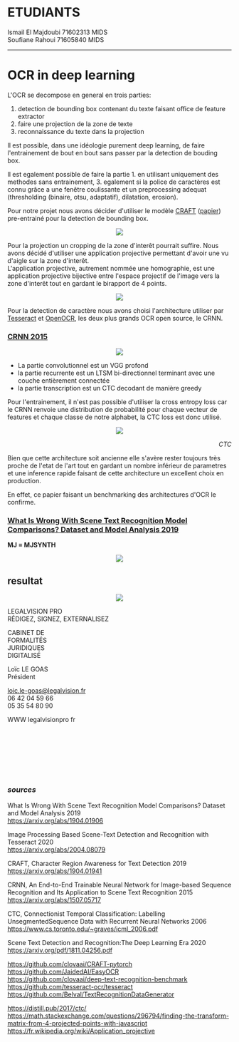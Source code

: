 # ETUDIANTS
Ismail El Majdoubi 71602313 MIDS  
Soufiane Rahoui 71605840 MIDS  

---

# OCR in deep learning

L'OCR se decompose en general en trois parties:

1. detection de bounding box contenant du texte faisant office de feature extractor
2. faire une projection de la zone de texte
3. reconnaissance du texte dans la projection

Il est possible, dans une idéologie purement deep learning, de faire l'entrainement de bout en bout sans passer par la detection de bouding box.

Il est egalement possible de faire la partie 1. en utilisant uniquement des methodes sans entrainement, 3. egalement si la police de caractères est connu grâce a une fenêtre coulissante et un preprocessing adequat (thresholding (binaire, otsu, adaptatif), dilatation, erosion).

Pour notre projet nous avons décider d'utiliser le modèle [CRAFT](https://github.com/clovaai/CRAFT-pytorch) ([papier](https://arxiv.org/abs/1904.01941)) pre-entrainé pour la detection de bounding box.

<p align="center">
<img src="img/craft.png">
</p>

Pour la projection un cropping de la zone d'interêt pourrait suffire.
Nous avons décidé d'utiliser une application projective permettant d'avoir une vu d'aigle sur la zone d'interêt.  
L'application projective, autrement nommée une homographie, est une application projective bijective entre l'espace projectif de l'image vers la zone d'interêt tout en gardant le birapport de 4 points.

<p align="center">
<img src="img/application_projective.png">
</p>


Pour la detection de caractère nous avons choisi l'architecture utiliser par [Tesseract](https://github.com/tesseract-ocr/tesseract) et [OpenOCR](https://github.com/tesseract-ocr/tesseract), les deux plus grands OCR open source, le CRNN.
### [CRNN 2015](https://arxiv.org/pdf/1507.05717.pdf)

<p align="center">
<img src="img/CRNN.png">
</p>

- La partie convolutionnel est un VGG profond  
- la partie recurrente est un LTSM bi-directionnel terminant avec une couche entièrement connectée  
- la partie transcription est un CTC decodant de manière greedy  

Pour l'entrainement, il n'est pas possible d'utiliser la cross entropy loss car le CRNN renvoie une distribution de probabilité pour chaque vecteur de features et chaque classe de notre alphabet, la CTC loss est donc utilisé.


<p align="center">
<img src="img/CTC.gif">
<div style="text-align: right"> <em>CTC</em></div>
</p>

Bien que cette architecture soit ancienne elle s'avère rester toujours très proche de l'etat de l'art tout en gardant un nombre inférieur de parametres et une inference rapide faisant de cette architecture un excellent choix en production.

En effet, ce papier faisant un benchmarking des architectures d'OCR le confirme.
### [What Is Wrong With Scene Text Recognition Model Comparisons? Dataset and Model Analysis 2019](https://arxiv.org/abs/1904.01906)
__MJ = MJSYNTH__
<p align="center">
<img src="img/1904.01906.png">
</p>

## resultat

<p align="center">
<img src="img/image.jpg">
</p>

LEGALVISION PRO  
RÉDIGEZ, SIGNEZ, EXTERNALISEZ  

CABINET DE     
FORMALITÉS      
JURIDIQUES   
DIGITALISÉ  

Loïc LE GOAS  
Président  

loic.le-goas@legalvision.fr  
06 42 04 59 66  
05 35 54 80 90

WWW legalvisionpro fr

<br/><br/>
<br/><br/>
<br/><br/>
### _sources_

What Is Wrong With Scene Text Recognition Model Comparisons? Dataset and Model Analysis 2019   
https://arxiv.org/abs/1904.01906 

Image Processing Based Scene-Text Detection and Recognition with Tesseract 2020  
https://arxiv.org/abs/2004.08079

CRAFT, Character Region Awareness for Text Detection 2019  
https://arxiv.org/abs/1904.01941

CRNN, An End-to-End Trainable Neural Network for Image-based Sequence Recognition and Its Application to Scene Text Recognition 2015  
https://arxiv.org/abs/1507.05717

CTC, Connectionist Temporal Classification: Labelling UnsegmentedSequence Data with Recurrent Neural Networks 2006  
https://www.cs.toronto.edu/~graves/icml_2006.pdf

Scene Text Detection and Recognition:The Deep Learning Era 2020  
https://arxiv.org/pdf/1811.04256.pdf

https://github.com/clovaai/CRAFT-pytorch  
https://github.com/JaidedAI/EasyOCR  
https://github.com/clovaai/deep-text-recognition-benchmark  
https://github.com/tesseract-ocr/tesseract  
https://github.com/Belval/TextRecognitionDataGenerator  


https://distill.pub/2017/ctc/  
https://math.stackexchange.com/questions/296794/finding-the-transform-matrix-from-4-projected-points-with-javascript  
https://fr.wikipedia.org/wiki/Application_projective  

















